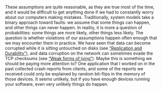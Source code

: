 These assumptions are quite reasonable, as they are true most of the time, and it would be difficult
to get anything done if we had to constantly worry about our computers making mistakes.
Traditionally, system models take a binary approach toward faults: we assume that some things can
happen, and other things can never happen. In reality, it is more a question of probabilities: some
things are more likely, other things less likely. The question is whether violations of our
assumptions happen often enough that we may encounter them in practice. 
We have seen that data can become corrupted while it is sitting untouched on disks (see
[“Replication and Durability”](ch07.html#sidebar_transactions_durability)), and data corruption on the network can sometimes evade the TCP
checksums (see [“Weak forms of lying”](ch08.html#sec_distributed_weak_lying)). Maybe this is something we should be paying more
attention to? 
One application that I worked on in the past collected crash reports from clients, and some of the
reports we received could only be explained by random bit-flips in the memory of those devices. It
seems unlikely, but if you have enough devices running your software, even very unlikely things do
happen.